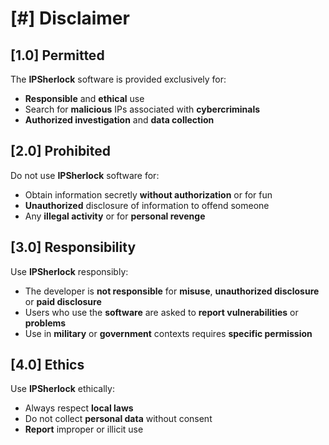 # [#] Disclaimer

## [1.0] Permitted
The **IPSherlock** software is provided exclusively for:

- **Responsible** and **ethical** use <br>
- Search for **malicious** IPs associated with **cybercriminals** <br>
- **Authorized investigation** and **data collection**

## [2.0] Prohibited
Do not use **IPSherlock** software for:

- Obtain information secretly **without authorization** or for fun <br>
- **Unauthorized** disclosure of information to offend someone <br>
- Any **illegal activity** or for **personal revenge**

## [3.0] Responsibility
Use **IPSherlock** responsibly:

- The developer is **not responsible** for **misuse**, **unauthorized disclosure** or **paid disclosure** <br>
- Users who use the **software** are asked to **report vulnerabilities** or **problems**  <br>
- Use in **military** or **government** contexts requires **specific permission** <br>

## [4.0] Ethics
Use **IPSherlock** ethically:

- Always respect **local laws** <br>
- Do not collect **personal data** without consent <br>
- **Report** improper or illicit use
